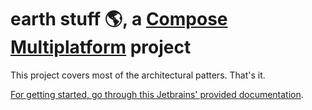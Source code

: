 # earth stuff 🌎, a [Compose Multiplatform](https://github.com/JetBrains/compose-multiplatform) project

This project covers most of the architectural patters. That's it.

[For getting started, go through this Jetbrains' provided documentation](https://github.com/JetBrains/compose-multiplatform-desktop-template#readme).